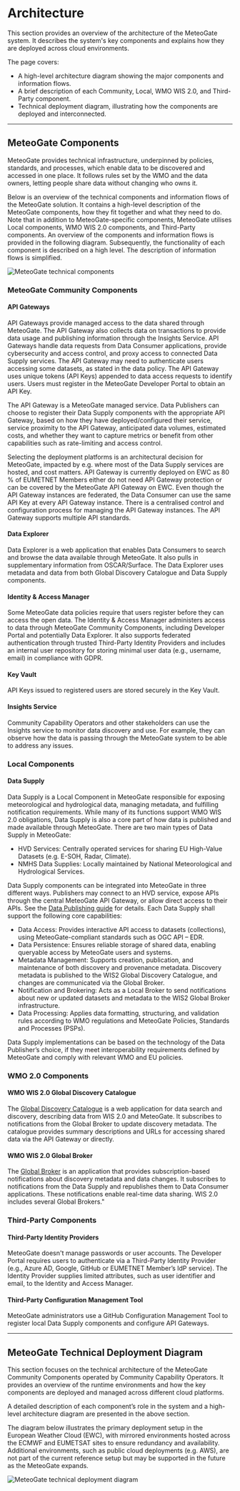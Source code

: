 # Architecture

This section provides an overview of the architecture of the MeteoGate system. It describes the system's key components and explains how they are deployed across cloud environments.

The page covers:

  - A high-level architecture diagram showing the major components and information flows.
  - A brief description of each Community, Local, WMO WIS 2.0, and Third-Party component.
  - Technical deployment diagram, illustrating how the components are deployed and interconnected.

---

## MeteoGate Components

MeteoGate provides technical infrastructure, underpinned by policies, standards, and processes, which enable data to be discovered and accessed in one place. It follows rules set by the WMO and the data owners, letting people share data without changing who owns it. 

Below is an overview of the technical components and information flows of the MeteoGate solution. It contains a high-level description of the MeteoGate components, how they fit together and what they need to do. Note that in addition to MeteoGate-specific components, MeteoGate utilises Local components, WMO WIS 2.0 components, and Third-Party components.
An overview of the components and information flows is provided in the following diagram. Subsequently, the functionality of each component is described on a high level. The description of information flows is simplified.

![MeteoGate technical components](images/meteogate-technical-components.png)

### MeteoGate Community Components

#### API Gateways 

API Gateways provide managed access to the data shared through MeteoGate. The API Gateway also collects data on transactions to provide data usage and publishing information through the Insights Service.
API Gateways handle data requests from Data Consumer applications, provide cybersecurity and access control, and proxy access to connected Data Supply services. The API Gateway may need to authenticate users accessing some datasets, as stated in the data policy. The API Gateway uses unique tokens (API Keys) appended to data access requests to identify users. Users must register in the MeteoGate Developer Portal to obtain an API Key.

The API Gateway is a MeteoGate managed service. Data Publishers can choose to register their Data Supply components with the appropriate API Gateway, based on how they have deployed/configured their service, service proximity to the API Gateway, anticipated data volumes, estimated costs, and whether they want to capture metrics or benefit from other capabilities such as rate-limiting and access control.

Selecting the deployment platforms is an architectural decision for MeteoGate, impacted by e.g. where most of the Data Supply services are hosted, and cost matters. API Gateway is currently deployed on EWC as 80 % of EUMETNET Members either do not need API Gateway protection or can be covered by the MeteoGate API Gateway on EWC.
Even though the API Gateway instances are federated, the Data Consumer can use the same API Key at every API Gateway instance. There is a centralised control and configuration process for managing the API Gateway instances.
The API Gateway supports multiple API standards.

#### Data Explorer

Data Explorer is a web application that enables Data Consumers to search and browse the data available through MeteoGate. It also pulls in supplementary information from OSCAR/Surface. The Data Explorer uses metadata and data from both Global Discovery Catalogue and Data Supply components.

#### Identity & Access Manager

Some MeteoGate data policies require that users register before they can access the open data. The Identity & Access Manager administers access to data through MeteoGate Community Components, including Developer Portal and potentially Data Explorer. It also supports federated authentication through trusted Third-Party Identity Providers and includes an internal user repository for storing minimal user data (e.g., username, email) in compliance with GDPR.

#### Key Vault

API Keys issued to registered users are stored securely in the Key Vault.

#### Insights Service
Community Capability Operators and other stakeholders can use the Insights service to monitor data discovery and use. For example, they can observe how the data is passing through the MeteoGate system to be able to address any issues.

### Local Components 

#### Data Supply 

Data Supply is a Local Component in MeteoGate responsible for exposing meteorological and hydrological data, managing metadata, and fulfilling notification requirements. While many of its functions support WMO WIS 2.0 obligations, Data Supply is also a core part of how data is published and made available through MeteoGate.
There are two main types of Data Supply in MeteoGate:

  - HVD Services: Centrally operated services for sharing EU High-Value Datasets (e.g. E-SOH, Radar, Climate).
  - NMHS Data Supplies: Locally maintained by National Meteorological and Hydrological Services.

Data Supply components can be integrated into MeteoGate in three different ways. Publishers may connect to an HVD service, expose APIs through the central MeteoGate API Gateway, or allow direct access to their APIs. See the [Data Publishing guide](3-publishing-data.md) for details.
Each Data Supply shall support the following core capabilities:

  - Data Access: Provides interactive API access to datasets (collections), using MeteoGate-compliant standards such as OGC API – EDR.
  - Data Persistence: Ensures reliable storage of shared data, enabling queryable access by MeteoGate users and systems.
  - Metadata Management: Supports creation, publication, and maintenance of both discovery and provenance metadata. Discovery metadata is published to the WIS2 Global Discovery Catalogue, and changes are communicated via the Global Broker.
  - Notification and Brokering: Acts as a Local Broker to send notifications about new or updated datasets and metadata to the WIS2 Global Broker infrastructure.
  - Data Processing: Applies data formatting, structuring, and validation rules according to WMO regulations and MeteoGate Policies, Standards and Processes (PSPs).

Data Supply implementations can be based on the technology of the Data Publisher’s choice, if they meet interoperability requirements defined by MeteoGate and comply with relevant WMO and EU policies.

### WMO 2.0 Components

#### WMO WIS 2.0 Global Discovery Catalogue

The [Global Discovery Catalogue](https://github.com/wmo-im/wis2-gdc) is a web application for data search and discovery, describing data from WIS 2.0 and MeteoGate. It subscribes to notifications from the Global Broker to update discovery metadata. 
The catalogue provides summary descriptions and URLs for accessing shared data via the API Gateway or directly.

#### WMO WIS 2.0 Global Broker

The [Global Broker](https://community.wmo.int/en/activity-areas/wis/WIS2-overview) is an application that provides subscription-based notifications about discovery metadata and data changes. It subscribes to notifications from the Data Supply and republishes them to Data Consumer applications. These notifications enable real-time data sharing. WIS 2.0 includes several Global Brokers."

### Third-Party Components

#### Third-Party Identity Providers

MeteoGate doesn't manage passwords or user accounts. The Developer Portal requires users to authenticate via a Third-Party Identity Provider (e.g., Azure AD, Google, GitHub or EUMETNET Member’s IdP service). The Identity Provider supplies limited attributes, such as user identifier and email, to the Identity and Access Manager.

#### Third-Party Configuration Management Tool

MeteoGate administrators use a GitHub Configuration Management Tool to register local Data Supply components and configure API Gateways.

---

## MeteoGate Technical Deployment Diagram

This section focuses on the technical architecture of the MeteoGate Community Components operated by Community Capability Operators. It provides an overview of the runtime environments and how the key components are deployed and managed across different cloud platforms.

A detailed description of each component’s role in the system and a high-level architecture diagram are presented in the above section.

The diagram below illustrates the primary deployment setup in the European Weather Cloud (EWC), with mirrored environments hosted across the ECMWF and EUMETSAT sites to ensure redundancy and availability. Additional environments, such as public cloud deployments (e.g. AWS), are not part of the current reference setup but may be supported in the future as the MeteoGate expands.

![MeteoGate technical deployment diagram](images/meteogate-technical-deployment.png)
